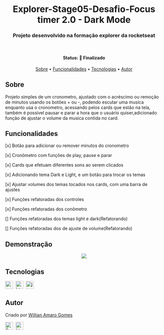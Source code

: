 <h1 align="center">
	Explorer-Stage05-Desafio-Focus timer 2.0 - Dark Mode
</h1>

<h3 align="center">
	Projeto desenvolvido na  formação explorer da rocketseat
</h3>&nbsp;


<h4 align="center">
	Status: 🚀 Finalizado
</h4>

<p align="center">
	<a href="#sobre">Sobre</a> •
	<a href="#funcionalidades">Funcionalidades</a> •
	<a href="#tecnologias">Tecnologias</a> •
	<a href="#autor">Autor</a> 
</p>

## Sobre
Projeto simples de um cronometro, ajustado com o acréscimo ou remoção de minutos usando os botões + ou -, podendo escutar uma musica enquanto usa o cronometro, acessando pelos cards que estão na tela, também é possível pausar e parar a hora que o usuário quiser,adicionado função de ajustar o volume da musica contida no card.

## Funcionalidades

[x] Botão para adicionar ou remover minutos do cronometro

[x] Cronômetro com funções de play, pause e parar

[x] Cards que efetuam diferentes sons ao serem clicados

[x] Adicionando tema Dark e Light, e um botão para trocar os temas

[x] Ajustar volumes dos temas tocados nos cards, com uma barra de ajustes

[x] Funções refatoradas dos controles

[x] Funções refatoradas dos conômetro

[] Funções refatoradas dos temas light e dark(Refatorando)

[] Funções refatoradas dos de ajuste de volume(Refatorando)


## Demonstração
<p align="center">
<img src="./assets/github/focustimer2.0.gif">
</p>

## Tecnologias

<img src="https://img.shields.io/badge/Css3-05122A?style=flat&logo=css3" alt="css3 Badge" height="25">&nbsp;
<img src="https://img.shields.io/badge/Html5-05122A?style=flat&logo=html5" alt="html5 Badge" height="25">&nbsp;
<img src="https://img.shields.io/badge/Javascript-05122A?style=flat&logo=javascript" alt="javascript Badge" height="25">&nbsp;


## Autor
Criado por [Willian Amaro Gomes](https://github.com/williangomesdev)

<a href="mailto:willianamaroti@gmail.com" target="_blank"><img src="https://img.shields.io/badge/willianamaroti@gmail.com-D14836?style=flat&logo=gmail&logoColor=white" alt="Email Badge" height="25"></a>&nbsp;
<a href="https://www.linkedin.com/in/williangomesdev" target="_blank"><img src="https://img.shields.io/badge/williangomesdev-0077B5?style=flat&logo=linkedin&logoColor=white" alt="LinkedIn Badge" height="25"></a>&nbsp;
<br clear="left"/>
